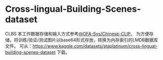 # Cross-lingual-Building-Scenes-dataset
CLBS
本工作数据存储和输入方式参考[@OFA-Sys/Chinese-CLIP](https://github.com/OFA-Sys/Chinese-CLIP)。
为方便存储，将训练/验证/测试图片以base64形式存放，转换为内存索引的LMDB数据库文件。
可从：https://www.kaggle.com/datasets/staplatinum/cross-lingual-building-scenes-dataset 下载。
